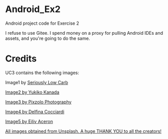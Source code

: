 # Android_Ex2
Android project code for Exercise 2

I refuse to use Gitee. I spend money on a proxy for pulling Android IDEs and assets, and you're going to do the same.

# Credits
UC3 contains the following images:

Image1 by <a href="https://unsplash.com/@seriouslylowcarb">
Seriously Low Carb

Image2 by <a href="https://unsplash.com/@okikuy0930">
Yukiko Kanada

Image3 by <a href="https://unsplash.com/@pixzolo">
Pixzolo Photography

Image4 by <a href="https://unsplash.com/@dcocciardi">
Delfina Cocciardi
  
Image5 by <a href="https://unsplash.com/@shootdelicious">
Eiliv Aceron

All images obtained from Unsplash. A huge THANK YOU to all the creators!
